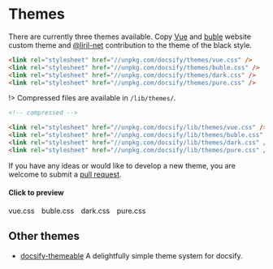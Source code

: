 # Themes

There are currently three themes available. Copy [Vue](//vuejs.org) and [buble](//buble.surge.sh) website custom theme and [@liril-net](https://github.com/liril-net) contribution to the theme of the black style.

```html
<link rel="stylesheet" href="//unpkg.com/docsify/themes/vue.css" />
<link rel="stylesheet" href="//unpkg.com/docsify/themes/buble.css" />
<link rel="stylesheet" href="//unpkg.com/docsify/themes/dark.css" />
<link rel="stylesheet" href="//unpkg.com/docsify/themes/pure.css" />
```

!> Compressed files are available in `/lib/themes/`.

```html
<!-- compressed -->

<link rel="stylesheet" href="//unpkg.com/docsify/lib/themes/vue.css" />
<link rel="stylesheet" href="//unpkg.com/docsify/lib/themes/buble.css" />
<link rel="stylesheet" href="//unpkg.com/docsify/lib/themes/dark.css" />
<link rel="stylesheet" href="//unpkg.com/docsify/lib/themes/pure.css" />
```

If you have any ideas or would like to develop a new theme, you are welcome to submit a [pull request](https://github.com/docsifyjs/docsify/pulls).

#### Click to preview

<div class="demo-theme-preview">
  <a data-theme="vue">vue.css</a>
  <a data-theme="buble">buble.css</a>
  <a data-theme="dark">dark.css</a>
  <a data-theme="pure">pure.css</a>
</div>

<style>
  .demo-theme-preview a {
    padding-right: 10px;
  }

  .demo-theme-preview a:hover {
    cursor: pointer;
    text-decoration: underline;
  }
</style>

<script>
  var preview = Docsify.dom.find('.demo-theme-preview');
  var themes = Docsify.dom.findAll('[rel="stylesheet"]');

  preview.onclick = function (e) {
    var title = e.target.getAttribute('data-theme')

    themes.forEach(function (theme) {
      theme.disabled = theme.title !== title
    });
  };
</script>

## Other themes

- [docsify-themeable](https://jhildenbiddle.github.io/docsify-themeable/#/) A delightfully simple theme system for docsify.
